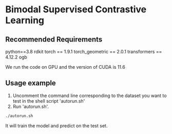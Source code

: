 # Bimodal Supervised Contrastive Learning

## Recommended Requirements
python==3.8
rdkit
torch == 1.9.1
torch_geometric == 2.0.1
transformers == 4.12.2
ogb

We run the code on GPU and the version of CUDA is 11.6

## Usage example
1. Uncomment the command line corresponding to the dataset you want to test in the shell script 'autorun.sh'
2. Run 'autorun.sh'.
```sh
./autorun.sh
```
It will train the model and predict on the test set. 

